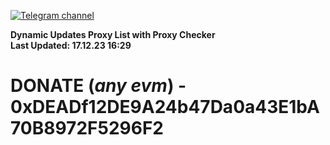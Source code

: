 [![Telegram channel](https://img.shields.io/endpoint?url=https://runkit.io/damiankrawczyk/telegram-badge/branches/master?url=https://t.me/n4z4v0d)](https://t.me/n4z4v0d) 

**Dynamic Updates Proxy List with Proxy Checker**  
**Last Updated: 17.12.23 16:29**

# DONATE (_any evm_) - 0xDEADf12DE9A24b47Da0a43E1bA70B8972F5296F2
